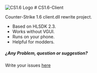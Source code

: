 ![CS1.6 Logo](http://dotageeks.com/wp-content/uploads/2015/10/Counterstrike-Logo-08.jpg) # CS1.6-Client

Counter-Strike 1.6 client.dll rewrite project.

* Based on HLSDK 2.3. 
* Works without VGUI.
* Runs on your phone.
* Helpful for modders.

##### ¿Any Problem, question or suggestion?
 Write your issues [here](https://github.com/SDLash3D/cs16-client/issues)
